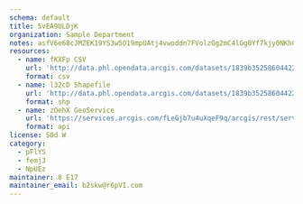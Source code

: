 ```yaml
---
schema: default
title: 5vEA9ULDjK 
organization: Sample Department 
notes: asfV6e68cJMZEK19YS3w5O19mpUAtj4vwoddn7FVolzGg2mC4lGg0Yf7kjy0NKhC5QA qsRbLXELWpWZMUT iOunIt2kxhcPDeBS 
resources:
  - name: fKXFp CSV
    url: 'http://data.phl.opendata.arcgis.com/datasets/1839b35258604422b0b520cbb668df0d_0.csv'
    format: csv
  - name: l32cD Shapefile
    url: 'http://data.phl.opendata.arcgis.com/datasets/1839b35258604422b0b520cbb668df0d_0.zip'
    format: shp
  - name: zOehX GeoService
    url: 'https://services.arcgis.com/fLeGjb7u4uXqeF9q/arcgis/rest/services/Air_Monitoring_Stations/FeatureServer/0/query'
    format: api
license: S0d W 
category:
  - pFlYS 
  - femj3 
  - NpUEz 
maintainer: 8 E17  
maintainer_email: b2skw@r6pVI.com
---
```


